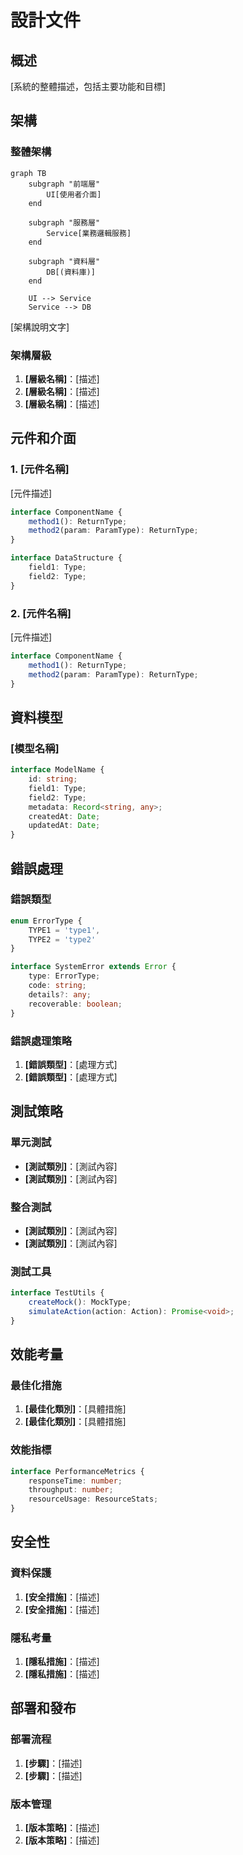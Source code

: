 # 設計文件

## 概述

[系統的整體描述，包括主要功能和目標]

## 架構

### 整體架構

```mermaid
graph TB
    subgraph "前端層"
        UI[使用者介面]
    end

    subgraph "服務層"
        Service[業務邏輯服務]
    end

    subgraph "資料層"
        DB[(資料庫)]
    end

    UI --> Service
    Service --> DB
```

[架構說明文字]

### 架構層級

1. **[層級名稱]**：[描述]
2. **[層級名稱]**：[描述]
3. **[層級名稱]**：[描述]

## 元件和介面

### 1. [元件名稱]

[元件描述]

```typescript
interface ComponentName {
    method1(): ReturnType;
    method2(param: ParamType): ReturnType;
}

interface DataStructure {
    field1: Type;
    field2: Type;
}
```

### 2. [元件名稱]

[元件描述]

```typescript
interface ComponentName {
    method1(): ReturnType;
    method2(param: ParamType): ReturnType;
}
```

## 資料模型

### [模型名稱]

```typescript
interface ModelName {
    id: string;
    field1: Type;
    field2: Type;
    metadata: Record<string, any>;
    createdAt: Date;
    updatedAt: Date;
}
```

## 錯誤處理

### 錯誤類型

```typescript
enum ErrorType {
    TYPE1 = 'type1',
    TYPE2 = 'type2'
}

interface SystemError extends Error {
    type: ErrorType;
    code: string;
    details?: any;
    recoverable: boolean;
}
```

### 錯誤處理策略

1. **[錯誤類型]**：[處理方式]
2. **[錯誤類型]**：[處理方式]

## 測試策略

### 單元測試

- **[測試類別]**：[測試內容]
- **[測試類別]**：[測試內容]

### 整合測試

- **[測試類別]**：[測試內容]
- **[測試類別]**：[測試內容]

### 測試工具

```typescript
interface TestUtils {
    createMock(): MockType;
    simulateAction(action: Action): Promise<void>;
}
```

## 效能考量

### 最佳化措施

1. **[最佳化類別]**：[具體措施]
2. **[最佳化類別]**：[具體措施]

### 效能指標

```typescript
interface PerformanceMetrics {
    responseTime: number;
    throughput: number;
    resourceUsage: ResourceStats;
}
```

## 安全性

### 資料保護

1. **[安全措施]**：[描述]
2. **[安全措施]**：[描述]

### 隱私考量

1. **[隱私措施]**：[描述]
2. **[隱私措施]**：[描述]

## 部署和發布

### 部署流程

1. **[步驟]**：[描述]
2. **[步驟]**：[描述]

### 版本管理

1. **[版本策略]**：[描述]
2. **[版本策略]**：[描述]
